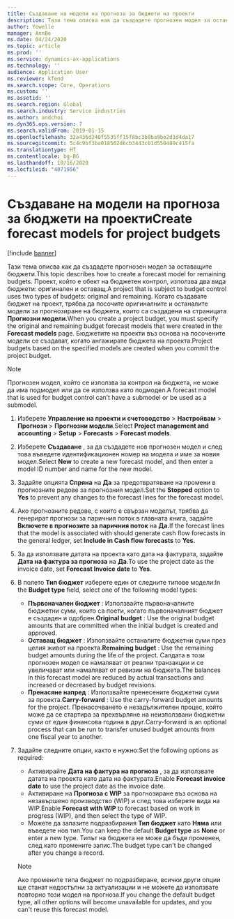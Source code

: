 ```yaml
---
title: Създаване на модели на прогноза за бюджети на проекти
description: Тази тема описва как да създадете прогнозен модел за оставащите бюджети.
author: Yowelle
manager: AnnBe
ms.date: 04/24/2020
ms.topic: article
ms.prod: ''
ms.service: dynamics-ax-applications
ms.technology: ''
audience: Application User
ms.reviewer: kfend
ms.search.scope: Core, Operations
ms.custom: ''
ms.assetid: ''
ms.search.region: Global
ms.search.industry: Service industries
ms.author: andchoi
ms.dyn365.ops.version: 7
ms.search.validFrom: 2019-01-15
ms.openlocfilehash: 32a436d240f5535ff15f8bc3b8ba9be2d1d4da17
ms.sourcegitcommit: 5c4c9bf3ba018562d6cb3443c01d550489c415fa
ms.translationtype: HT
ms.contentlocale: bg-BG
ms.lasthandoff: 10/16/2020
ms.locfileid: "4071956"
---
```

# <a name="create-forecast-models-for-project-budgets"></a><span data-ttu-id="c7d7e-103">Създаване на модели на прогноза за бюджети на проекти</span><span class="sxs-lookup"><span data-stu-id="c7d7e-103">Create forecast models for project budgets</span></span> 

[!include [banner](../includes/banner.md)]

<span data-ttu-id="c7d7e-104">Тази тема описва как да създадете прогнозен модел за оставащите бюджети.</span><span class="sxs-lookup"><span data-stu-id="c7d7e-104">This topic describes how to create a forecast model for remaining budgets.</span></span> <span data-ttu-id="c7d7e-105">Проект, който е обект на бюджетен контрол, използва два вида бюджети: оригинален и оставащ.</span><span class="sxs-lookup"><span data-stu-id="c7d7e-105">A project that is subject to budget control uses two types of budgets: original and remaining.</span></span> <span data-ttu-id="c7d7e-106">Когато създавате бюджет на проект, трябва да посочите оригиналните и останалите модели за прогнозиране на бюджета, които са създадени на страницата **Прогнозни модели**.</span><span class="sxs-lookup"><span data-stu-id="c7d7e-106">When you create a project budget, you must specify the original and remaining budget forecast models that were created in the **Forecast models** page.</span></span> <span data-ttu-id="c7d7e-107">Бюджетите на проекти въз основа на посочените модели се създават, когато ангажирате бюджета на проекта.</span><span class="sxs-lookup"><span data-stu-id="c7d7e-107">Project budgets based on the specified models are created when you commit the project budget.</span></span>

> [!NOTE]
> <span data-ttu-id="c7d7e-108">Прогнозен модел, който се използва за контрол на бюджета, не може да има подмодел или да се използва като подмодел.</span><span class="sxs-lookup"><span data-stu-id="c7d7e-108">A forecast model that is used for budget control can’t have a submodel or be used as a submodel.</span></span>

1. <span data-ttu-id="c7d7e-109">Изберете **Управление на проекти и счетоводство** > **Настройвам** > **Прогнози**  > **Прогнозни модели**.</span><span class="sxs-lookup"><span data-stu-id="c7d7e-109">Select **Project management and accounting** > **Setup** > **Forecasts**  > **Forecast models**.</span></span>
2. <span data-ttu-id="c7d7e-110">Изберете **Създаване** , за да създадете нов прогнозен модел и след това въведете идентификационен номер на модела и име за новия модел.</span><span class="sxs-lookup"><span data-stu-id="c7d7e-110">Select **New** to create a new forecast model, and then enter a model ID number and name for the new model.</span></span> 
3. <span data-ttu-id="c7d7e-111">Задайте опцията **Спряна** на **Да** за предотвратяване на промени в прогнозните редове за прогнозния модел.</span><span class="sxs-lookup"><span data-stu-id="c7d7e-111">Set the **Stopped** option to **Yes** to prevent any changes to the forecast lines for the forecast model.</span></span> 
4. <span data-ttu-id="c7d7e-112">Ако прогнозните редове, с които е свързан моделът, трябва да генерират прогнози за паричния поток в главната книга, задайте **Включете в прогнозите за паричния поток** на **Да.**</span><span class="sxs-lookup"><span data-stu-id="c7d7e-112">If the forecast lines that the model is associated with should generate cash flow forecasts in the general ledger, set **Include in Cash flow forecasts** to **Yes.**</span></span> 
5. <span data-ttu-id="c7d7e-113">За да използвате датата на проекта като дата на фактурата, задайте **Дата на фактура за прогноза** на **Да**.</span><span class="sxs-lookup"><span data-stu-id="c7d7e-113">To use the project date as the invoice date, set **Forecast Invoice date** to **Yes**.</span></span> 
6. <span data-ttu-id="c7d7e-114">В полето **Тип бюджет** изберете един от следните типове модели:</span><span class="sxs-lookup"><span data-stu-id="c7d7e-114">In the **Budget type** field, select one of the following model types:</span></span>

   - <span data-ttu-id="c7d7e-115">**Първоначален бюджет** : Използвайте първоначалните бюджетни суми, които са поети, когато първоначалният бюджет е създаден и одобрен.</span><span class="sxs-lookup"><span data-stu-id="c7d7e-115">**Original budget** : Use the original budget amounts that are committed when the initial budget is created and approved.</span></span>
   - <span data-ttu-id="c7d7e-116">**Оставащ бюджет** : Използвайте останалите бюджетни суми през целия живот на проекта.</span><span class="sxs-lookup"><span data-stu-id="c7d7e-116">**Remaining budget** : Use the remaining budget amounts during the life of the project.</span></span> <span data-ttu-id="c7d7e-117">Салдата в този прогнозен модел се намаляват от реални транзакции и се увеличават или намаляват от ревизии на бюджета.</span><span class="sxs-lookup"><span data-stu-id="c7d7e-117">The balances in this forecast model are reduced by actual transactions and increased or decreased by budget revisions.</span></span>
   - <span data-ttu-id="c7d7e-118">**Пренасяне напред** : Използвайте пренесените бюджетни суми за проекта.</span><span class="sxs-lookup"><span data-stu-id="c7d7e-118">**Carry-forward** : Use the carry-forward budget amounts for the project.</span></span> <span data-ttu-id="c7d7e-119">Пренасочването е незадължителен процес, който може да се стартира за прехвърляне на неизползвани бюджетни суми от един финансова година в друг.</span><span class="sxs-lookup"><span data-stu-id="c7d7e-119">Carry-forward is an optional process that can be run to transfer unused budget amounts from one fiscal year to another.</span></span>

7. <span data-ttu-id="c7d7e-120">Задайте следните опции, както е нужно:</span><span class="sxs-lookup"><span data-stu-id="c7d7e-120">Set the following options as required:</span></span>

   - <span data-ttu-id="c7d7e-121">Активирайте **Дата на фактура на прогноза** , за да използвате датата на проекта като дата на фактурата.</span><span class="sxs-lookup"><span data-stu-id="c7d7e-121">Enable **Forecast invoice date** to use the project date as the invoice date.</span></span>
   - <span data-ttu-id="c7d7e-122">Активиране на **Прогноза с WIP** за прогнозиране въз основа на незавършено производство (WIP) и след това изберете вида на WIP.</span><span class="sxs-lookup"><span data-stu-id="c7d7e-122">Enable **Forecast with WIP** to forecast based on work in progress (WIP), and then select the type of WIP.</span></span> 
   - <span data-ttu-id="c7d7e-123">Можете да запазите подразбирания **Тип бюджет** като **Няма** или въведете нов тип.</span><span class="sxs-lookup"><span data-stu-id="c7d7e-123">You can keep the default **Budget type** as **None** or enter a new type.</span></span> <span data-ttu-id="c7d7e-124">Типът на бюджета не може да бъде променен, след като промените запис.</span><span class="sxs-lookup"><span data-stu-id="c7d7e-124">The budget type can't be changed after you change a record.</span></span>     
    > [!NOTE]
    > <span data-ttu-id="c7d7e-125">Ако промените типа бюджет по подразбиране, всички други опции ще станат недостъпни за актуализации и не можете да използвате повторно този модел на прогноза.</span><span class="sxs-lookup"><span data-stu-id="c7d7e-125">If you change the default budget type, all other options will become unavailable for updates, and you can't reuse this forecast model.</span></span> 
   


 

